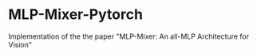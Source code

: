 # MLP-Mixer-Pytorch
Implementation of the the paper "MLP-Mixer: An all-MLP Architecture for Vision"
